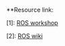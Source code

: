 \*\*Resource link:

[1]: [ROS workshop](https://www.youtube.com/playlist?list=PLvaMH4xcY4wg0cTNn5a_Jfa_QQ93uB9Pl)

[2]: [ROS wiki](www.ros.org/wiki/ROS/Tutorials)
